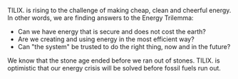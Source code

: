 TILIX. is rising to the challenge of making cheap, clean and cheerful energy. In other words, we are finding answers to the Energy Trilemma:
                   
* Can we have energy that is secure and does not cost the earth?
* Are we creating and using energy in the most efficient way?
* Can "the system" be trusted to do the right thing, now and in the future?

We know that the stone age ended before we ran out of stones. TILIX. is optimistic that our energy crisis will be solved before fossil fuels run out.
